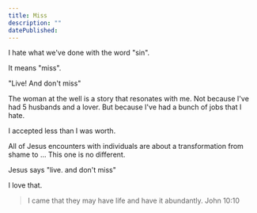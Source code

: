```yaml
---
title: Miss
description: ""
datePublished: 
---
```


I hate what we've done with the word "sin".

It means "miss".

"Live! And don't miss"

The woman at the well is a story that resonates with me.
Not because I've had 5 husbands and a lover.
But because I've had a bunch of jobs that I hate.

I accepted less than I was worth.

All of Jesus encounters with individuals are about a transformation from shame to …
This one is no different.

Jesus says "live. and don't miss"

I love that.

> I came that they may have life and have it abundantly.
> John 10:10